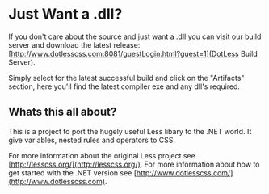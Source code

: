 Just Want a .dll?
=================

If you don't care about the source and just want a .dll you can visit our build server and download the latest release:
[http://www.dotlesscss.com:8081/guestLogin.html?guest=1](DotLess Build Server). 

Simply select for the latest successful build and click on the "Artifacts" section, here you'll find the latest compiler exe and any dll's required.


Whats this all about?
---------------------

This is a project to port the hugely useful Less libary to the .NET world. 
It give variables, nested rules and operators to CSS. 

For more information about the original Less project see [http://lesscss.org/](http://lesscss.org/).
For more information about how to get started with the .NET version see  [http://www.dotlesscss.com/](http://www.dotlesscss.com).